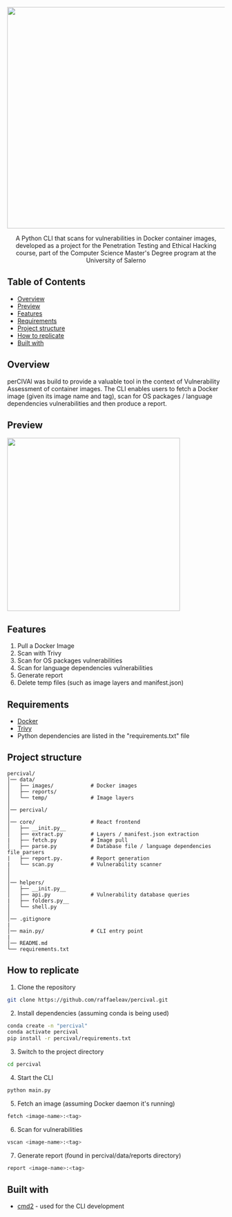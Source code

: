 <p align="center">
  <img src="https://github.com/user-attachments/assets/ef0f428f-1e7f-43a6-b0c1-d6adfb9b590b" width="512" heigth="120">
</p>


<p align="center">
  A Python CLI that scans for vulnerabilities in Docker container images, developed as a project for the Penetration Testing and Ethical Hacking course, part of the Computer Science Master's Degree program at the University of Salerno
</p>


## Table of Contents
- [Overview](#Overview)
- [Preview](#Preview)
- [Features](#Features)
- [Requirements](#Requirements)
- [Project structure](#Project-structure)
- [How to replicate](#How-to-replicate)
- [Built with](#Built-with)


## Overview 
<p>
    perCIVAl was build to provide a valuable tool in the context of Vulnerability Assessment of container images. The CLI enables users to fetch a Docker image (given its image name and tag), scan for OS packages / language dependencies vulnerabilities and then produce a report.
</p>


## Preview
<p>
  <img src="https://github.com/user-attachments/assets/617f1f20-c357-4363-827b-4813de5edb6f" width="400" heigth="400">
</p>


## Features
1) Pull a Docker Image
2) Scan with Trivy
3) Scan for OS packages vulnerabilities
4) Scan for language dependencies vulnerabilities
5) Generate report
6) Delete temp files (such as image layers and manifest.json)


## Requirements 
- [Docker](https://www.docker.com)
- [Trivy](https://github.com/aquasecurity/trivy)
- Python dependencies are listed in the "requirements.txt" file

## Project structure
```
percival/
│── data/                  
│   ├── images/            # Docker images
│   ├── reports/		   
│   └── temp/              # Image layers
│
│── percival/              
│
│── core/                  # React frontend
│   ├── __init.py__        
│   ├── extract.py	       # Layers / manifest.json extraction
|   ├── fetch.py           # Image pull
│   ├── parse.py           # Database file / language dependencies file parsers
|   ├── report.py.         # Report generation
|   └── scan.py            # Vulnerability scanner
│  
│ 
│── helpers/               
│   ├── __init.py__     
│   ├── api.py             # Vulnerability database queries
|   ├── folders.py__     
│   └── shell.py	       
│
│── .gitignore
|
│── main.py/               # CLI entry point
|
│── README.md
└── requirements.txt
```          


## How to replicate
1) Clone the repository
```bash
git clone https://github.com/raffaeleav/percival.git
```
2) Install dependencies (assuming conda is being used)
```bash
conda create -n "percival"
conda activate percival
pip install -r percival/requirements.txt
```
3) Switch to the project directory
```bash
cd percival
```
4) Start the CLI
```bash
python main.py
```
5) Fetch an image (assuming Docker daemon it's running)
```bash
fetch <image-name>:<tag>
```
6) Scan for vulnerabilities
```bash
vscan <image-name>:<tag>
```
7) Generate report (found in percival/data/reports directory)
```bash
report <image-name>:<tag>
```

## Built with
- [cmd2](https://cmd2.readthedocs.io/en/latest/) - used for the CLI development
